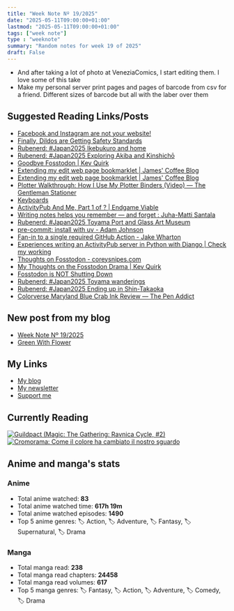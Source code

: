 ```yaml
---
title: "Week Note Nº 19/2025"
date: "2025-05-11T09:00:00+01:00"
lastmod: "2025-05-11T09:00:00+01:00"
tags: ["week note"]
type : "weeknote"
summary: "Random notes for week 19 of 2025"
draft: False
---
```


- And after taking a lot of photo at VeneziaComics, I start editing them. I love some of this take
- Make my personal server print pages and pages of barcode from csv for a friend. Different sizes of barcode but all with the laber over them

## Suggested Reading Links/Posts
- [Facebook and Instagram are not your website!](https://json.blog/2025/05/10/facebook-and-instagram-are-not.html?utm_source=fundor333.com)
- [Finally, Dildos are Getting Safety Standards](https://www.vice.com/en/article/sex-toy-safety-standards-iso/?utm_source=fundor333.com)
- [Rubenerd: #Japan2025 Ikebukuro and home](https://rubenerd.com/japan2025-ikebukuro-and-home/?utm_source=fundor333.com)
- [Rubenerd: #Japan2025 Exploring Akiba and Kinshichō](https://rubenerd.com/japan2025-exploring-akiba-and-kinshicho/?utm_source=fundor333.com)
- [Goodbye Fosstodon | Kev Quirk](https://kevquirk.com/blog/goodbye-fosstodon?utm_source=fundor333.com)
- [Extending my edit web page bookmarklet | James' Coffee Blog](https://jamesg.blog/2025/05/09/extending-my-edit-web-page-bookmarklet?utm_source=fundor333.com)
- [Extending my edit web page bookmarklet | James' Coffee Blog](https://jamesg.blog/2025/05/09/extending-my-edit-web-page-bookmarklet/?utm_source=fundor333.com)
- [Plotter Walkthrough: How I Use My Plotter Binders (Video) — The Gentleman Stationer](https://www.gentlemanstationer.com/blog/2025/5/7/plotter-walkthrough-how-i-use-my-plotter-binders?utm_source=fundor333.com)
- [Keyboards](https://programmingmylife.com/2024-02-17-keyboards.html?utm_source=fundor333.com)
- [ActivityPub And Me, Part 1 of ? | Endgame Viable](https://endgameviable.com/dev/2022/11/activitypub-and-me-part-1/?utm_source=fundor333.com)
- [Writing notes helps you remember — and forget : Juha-Matti Santala](https://hamatti.org/posts/writing-notes-helps-you-remember-and-forget/?utm_source=fundor333.com)
- [Rubenerd: #Japan2025 Toyama Port and Glass Art Museum](https://rubenerd.com/japan2025-toyama-port-and-glass-art-museum/?utm_source=fundor333.com)
- [pre-commit: install with uv - Adam Johnson](https://adamj.eu/tech/2025/05/07/pre-commit-install-uv/?utm_source=fundor333.com)
- [Fan-in to a single required GitHub Action - Jake Wharton](https://jakewharton.com/fan-in-to-a-single-required-github-action/?utm_source=fundor333.com)
- [Experiences writing an ActivityPub server in Python with Django | Check my working](https://checkmyworking.com/posts/2023/02/experiences-writing-an-activitypub-server-in-python-with-django/?utm_source=fundor333.com)
- [Thoughts on Fosstodon - coreysnipes.com](https://coreysnipes.com/thoughts-on-fosstodon.html?utm_source=fundor333.com)
- [My Thoughts on the Fosstodon Drama | Kev Quirk](https://kevquirk.com/blog/my-thoughts-on-the-fosstodon-drama?utm_source=fundor333.com)
- [Fosstodon is NOT Shutting Down](https://hub.fosstodon.org/were-not-shutting-down?utm_source=fundor333.com)
- [Rubenerd: #Japan2025 Toyama wanderings](https://rubenerd.com/japan2025-toyama-wanderings/?utm_source=fundor333.com)
- [Rubenerd: #Japan2025 Ending up in Shin-Takaoka](https://rubenerd.com/japan2025-ending-up-in-shin-takaoka/?utm_source=fundor333.com)
- [Colorverse Maryland Blue Crab Ink Review — The Pen Addict](https://www.penaddict.com/blog/2025/5/5/colorverse-maryland-blue-crab-ink-review?utm_source=fundor333.com)
## New post from my blog
- [Week Note Nº 19/2025](https://fundor333.com/weeknotes/2025/19/?utm_source=fundor333.com)
- [Green With Flower](https://fundor333.com/photos/2025/green-with-flower/?utm_source=fundor333.com)

## My Links
- [My blog](https://www.fundor333.com)
- [My newsletter](https://newsletter.digitaltearoom.com)
- [Support me](https://ko-fi.com/fundor333)

## Currently Reading
[![Guildpact (Magic: The Gathering: Ravnica Cycle, #2)](https://i.gr-assets.com/images/S/compressed.photo.goodreads.com/books/1328330416l/8372385._SY160_.jpg)](https://www.goodreads.com/review/show/7292099460?utm_medium=api&utm_source=rss) [![Cromorama: Come il colore ha cambiato il nostro sguardo](https://i.gr-assets.com/images/S/compressed.photo.goodreads.com/books/1505808761l/36266532._SX98_.jpg)](https://www.goodreads.com/review/show/5993206761?utm_medium=api&utm_source=rss)

## Anime and manga's stats

### **Anime**
- Total anime watched: **83**
- Total anime watched time: **617h 19m**
- Total anime watched episodes: **1490**
- Top 5 anime genres: 🏷️ Action, 🏷️ Adventure, 🏷️ Fantasy, 🏷️ Supernatural, 🏷️ Drama

### **Manga**
- Total manga read: **238**
- Total manga read chapters: **24458**
- Total manga read volumes: **617**
- Top 5 manga genres: 🏷️ Fantasy, 🏷️ Action, 🏷️ Adventure, 🏷️ Comedy, 🏷️ Drama
